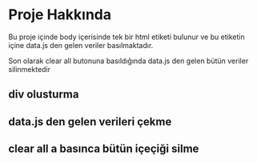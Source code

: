 # Proje Hakkında 

Bu proje içinde body içerisinde tek bir html etiketi bulunur ve bu etiketin içine data.js den gelen veriler basılmaktadır.

Son olarak clear all butonuna basıldığında data.js den gelen bütün veriler silinmektedir

## div olusturma
## data.js den gelen verileri çekme
## clear all a basınca bütün içeçiği silme